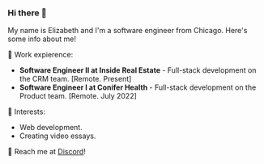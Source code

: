 ### Hi there 👋

My name is Elizabeth and I'm a software engineer from Chicago. Here's some info about me!

🌟 Work expierence:
- **Software Engineer II at Inside Real Estate** - Full-stack development on the CRM team. [Remote. Present]
- **Software Engineer I at Conifer Health** - Full-stack development on the Product team. [Remote. July 2022]


🌱 Interests:
- Web development.
- Creating video essays.

💬 Reach me at [Discord](https://www.discord.com/users/70905440065560576)!

<!--
**hydrangea-sh/hydrangea-sh** is a ✨ _special_ ✨ repository because its `README.md` (this file) appears on your GitHub profile.

Here are some ideas to get you started:

- 🔭 I’m currently working on ...
- 🌱 I’m currently learning ...
- 👯 I’m looking to collaborate on ...
- 🤔 I’m looking for help with ...
- 💬 Ask me about ...
- 📫 How to reach me: ...
- 😄 Pronouns: ...
- ⚡ Fun fact: ...
-->
